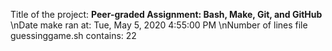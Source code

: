 Title of the project: __Peer-graded Assignment: Bash, Make, Git, and GitHub__
\nDate make ran at:
Tue, May  5, 2020  4:55:00 PM
\nNumber of lines file guessinggame.sh contains:
22

